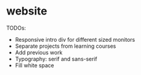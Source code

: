 # website

TODOs:
- Responsive intro div for different sized monitors
- Separate projects from learning courses 
- Add previous work 
- Typography: serif and sans-serif 
- Fill white space 
